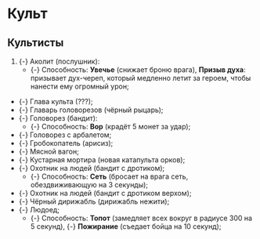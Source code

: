# Культ

## Культисты

1. {-} Аколит (послушник):
   * {-} Способность: **Увечье** (снижает броню врага), **Призыв духа**: призывает дух-череп, который медленно летит за героем, чтобы нанести ему огромный урон;
* {-} Глава культа (???);
* {-} Главарь головорезов (чёрный рыцарь);
* {-} Головорез (бандит):
   * {-} Способность: **Вор** (крадёт 5 монет за удар);
* {-} Головорез с арбалетом;
* {-} Гробокопатель (арисиз);
* {-} Мясной вагон;
* {-} Кустарная мортира (новая катапульта орков);
* {-} Охотник на людей (бандит с дротиком);
   * {-} Способность: **Сеть** (бросает на врага сеть, обездвиживающую на 3 секунды);
* {-} Охотник на людей (бандит с дротиком верхом);
* {-} Чёрный дирижабль (дирижабль нежити);
* {-} Людоед;
   * {-} Способность: **Топот** (замедляет всех вокруг в радиусе 300 на 5 секунд), {-} **Пожирание** (съедает бойца на 10 секунд);